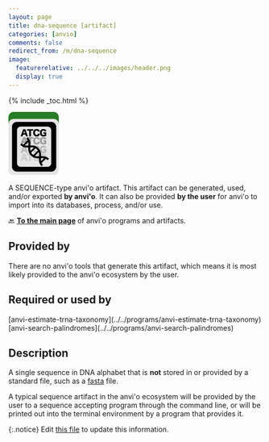 ```yaml
---
layout: page
title: dna-sequence [artifact]
categories: [anvio]
comments: false
redirect_from: /m/dna-sequence
image:
  featurerelative: ../../../images/header.png
  display: true
---
```



{% include _toc.html %}


<img src="../../images/icons/SEQUENCE.png" alt="SEQUENCE" style="width:100px; border:none" />

A SEQUENCE-type anvi'o artifact. This artifact can be generated, used, and/or exported **by anvi'o**. It can also be provided **by the user** for anvi'o to import into its databases, process, and/or use.

🔙 **[To the main page](../../)** of anvi'o programs and artifacts.

## Provided by


There are no anvi'o tools that generate this artifact, which means it is most likely provided to the anvi'o ecosystem by the user.


## Required or used by


<p style="text-align: left" markdown="1"><span class="artifact-r">[anvi-estimate-trna-taxonomy](../../programs/anvi-estimate-trna-taxonomy)</span> <span class="artifact-r">[anvi-search-palindromes](../../programs/anvi-search-palindromes)</span></p>


## Description

A single sequence in DNA alphabet that is **not** stored in or provided by a standard file, such as a <span class="artifact-n">[fasta](/software/anvio/help/main/artifacts/fasta)</span> file.

A typical sequence artifact in the anvi'o ecosystem will be provided by the user to a sequence accepting program through the command line, or will be printed out into the terminal environment by a program that provides it.


{:.notice}
Edit [this file](https://github.com/merenlab/anvio/tree/master/anvio/docs/artifacts/dna-sequence.md) to update this information.

